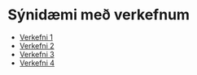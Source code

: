 # Sýnidæmi með verkefnum

* [Verkefni 1](https://grunnskoli.github.io/synidaemi/)
* [Verkefni 2](https://grunnskoli.github.io/synidaemi/verkefni-2)
* [Verkefni 3](https://grunnskoli.github.io/synidaemi/verkefni-3/verkefni-31)
* [Verkefni 4](https://grunnskoli.github.io/synidaemi/verkefni-4) 